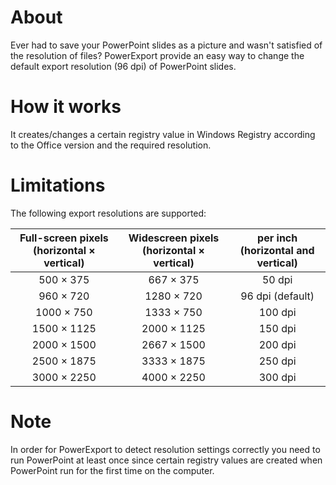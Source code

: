 # About #

Ever had to save your PowerPoint slides as a picture and wasn't satisfied of the resolution of files? PowerExport provide an easy way to change the default export resolution (96 dpi) of PowerPoint slides.

# How it works #

It creates/changes a certain registry value in Windows Registry according to the Office version and the required resolution.


# Limitations #

The following export resolutions are supported:

|Full-screen pixels (horizontal × vertical) | Widescreen pixels (horizontal × vertical) | per inch (horizontal and vertical) |
|:------------:|:--------------:|:-------------:|
|500 × 375	 | 667 × 375	|	50 dpi			|
|960 × 720	 | 1280 × 720 	|	96 dpi (default)|
|1000 × 750	 | 1333 × 750	| 100 dpi 			|
|1500 × 1125 | 2000 × 1125	| 150 dpi			|
|2000 × 1500 | 2667 × 1500	| 200 dpi 			|
|2500 × 1875 | 3333 × 1875	| 250 dpi 			|
|3000 × 2250 | 4000 × 2250	| 300 dpi 			| 

# Note #

In order for PowerExport to detect resolution settings correctly you need to run PowerPoint at least once since certain registry values are created when PowerPoint run for the first time on the computer. 